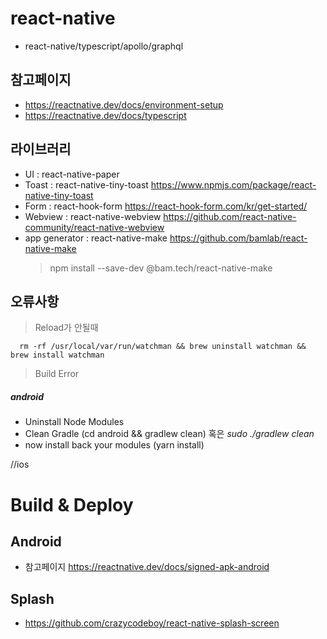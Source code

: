 # react-native

- react-native/typescript/apollo/graphql

## 참고페이지

- https://reactnative.dev/docs/environment-setup
- https://reactnative.dev/docs/typescript

## 라이브러리

- UI : react-native-paper
- Toast : react-native-tiny-toast <https://www.npmjs.com/package/react-native-tiny-toast>
- Form : react-hook-form <https://react-hook-form.com/kr/get-started/>
- Webview : react-native-webview <https://github.com/react-native-community/react-native-webview>
- app generator : react-native-make <https://github.com/bamlab/react-native-make>
  > npm install --save-dev @bam.tech/react-native-make

## 오류사항

> Reload가 안될때

```
  rm -rf /usr/local/var/run/watchman && brew uninstall watchman && brew install watchman
```

> Build Error

##### android

- Uninstall Node Modules
- Clean Gradle (cd android && gradlew clean) 혹은 _sudo ./gradlew clean_
- now install back your modules (yarn install)

//ios

# Build & Deploy

## Android

- 참고페이지 <https://reactnative.dev/docs/signed-apk-android>

## Splash

- <https://github.com/crazycodeboy/react-native-splash-screen>
